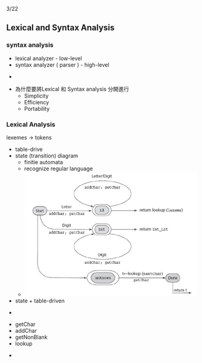 3/22

## Lexical and Syntax Analysis

### syntax analysis

* lexical analyzer - low-level
* syntax analyzer \( parser \) - high-level

-

* 為什麼要將Lexical 和 Syntax analysis 分開進行
  * Simplicity
  * Efficiency
  * Portability

### Lexical Analysis

lexemes -&gt; tokens

* table-drive
* state \(transition\) diagram
  * finitie automata
  * recognize regular language
  * ![](/assets/state-diagram.png)
* state + table-driven 

-

* getChar
* addChar
* getNonBlank
* lookup

-





